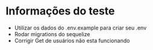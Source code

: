 # Informações do teste

- Utilizar os dados do .env.example para criar seu .env
- Rodar migrations do sequelize
- Corrigir Get de usuários não esta funcionando
